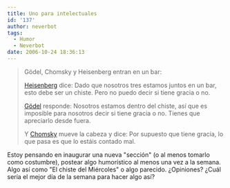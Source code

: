 ```yaml
---
title: Uno para intelectuales
id: '137'
author: neverbot
tags:
  - Humor
  - Neverbot
date: 2006-10-24 18:36:13
---
```


> Gödel, Chomsky y Heisenberg entran en un bar:
> 
> [Heisenberg](http://en.wikipedia.org/wiki/Werner_Heisenberg) dice: Dado que nosotros tres estamos juntos en un bar, esto debe ser un chiste. Pero no puedo decir si tiene gracia o no.
> 
> [Gödel](http://en.wikipedia.org/wiki/Godel) responde: Nosotros estamos dentro del chiste, así que es imposible para nosotros decir si tiene gracia o no. Tienes que apreciarlo desde fuera.
> 
> Y [Chomsky](http://en.wikipedia.org/wiki/Chomsky) mueve la cabeza y dice: Por supuesto que tiene gracia, lo que pasa es que lo estáis contado mal.

Estoy pensando en inaugurar una nueva "sección" (o al menos tomarlo como costumbre), postear algo humorístico al menos una vez a la semana. Algo así como "El chiste del Miércoles" o algo parecido. ¿Opiniones? ¿Cuál sería el mejor día de la semana para hacer algo así?